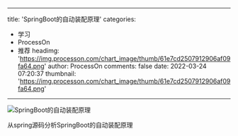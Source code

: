 
---
title: 'SpringBoot的自动装配原理'
categories: 
 - 学习
 - ProcessOn
 - 推荐
headimg: 'https://img.processon.com/chart_image/thumb/61e7cd2507912906af09fa64.png'
author: ProcessOn
comments: false
date: 2022-03-24 07:20:37
thumbnail: 'https://img.processon.com/chart_image/thumb/61e7cd2507912906af09fa64.png'
---

<div>   
<img class="thumb" alt="SpringBoot的自动装配原理" src="https://img.processon.com/chart_image/thumb/61e7cd2507912906af09fa64.png" referrerpolicy="no-referrer">
<p>从spring源码分析SpringBoot的自动装配原理</p>  
</div>
            